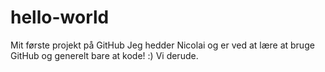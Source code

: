 # hello-world
Mit første projekt på GitHub
Jeg hedder Nicolai og er ved at lære at bruge GitHub og generelt bare at kode! :)
Vi derude.
